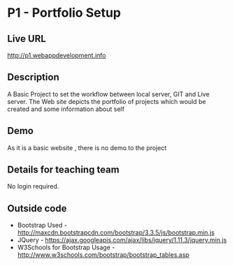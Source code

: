# P1 - Portfolio Setup

## Live URL
<http://p1.webappdevelopment.info>

## Description
A Basic Project to set the workflow between local server, GIT and Live server. The Web site depicts the portfolio of projects which would be created and some information about self 

## Demo
As it is a basic website , there is no demo to the project

## Details for teaching team
No login required.

## Outside code
* Bootstrap Used - http://maxcdn.bootstrapcdn.com/bootstrap/3.3.5/js/bootstrap.min.js
* JQuery - https://ajax.googleapis.com/ajax/libs/jquery/1.11.3/jquery.min.js
* W3Schools for Bootstrap Usage - http://www.w3schools.com/bootstrap/bootstrap_tables.asp
